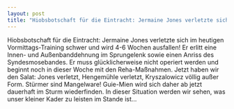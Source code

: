 ```yaml
---
layout: post
title: "Hiobsbotschaft für die Eintracht: Jermaine Jones verletzte sich im heutigen Vormittags-Training schwer und wird 4-6 Wochen ausfallen!"
---
```


Hiobsbotschaft für die Eintracht: Jermaine Jones verletzte sich im heutigen Vormittags-Training schwer und wird 4-6 Wochen ausfallen! Er erlitt eine Innen- und Außenbanddehnung im Sprungelenk sowie einen Anriss des Syndesmosebandes. Er muss glücklicherweise nicht operiert werden und beginnt noch in dieser Woche mit den Reha-Maßnahmen. Jetzt haben wir den Salat: Jones verletzt, Hengemühle verletzt, Kryszalowicz völlig außer Form. Stürmer sind Mangelware! Guie-Mien wird sich daher ab jetzt dauerhaft im Sturm wiederfinden. In dieser Situation werden wir sehen, was unser kleiner Kader zu leisten im Stande ist...
